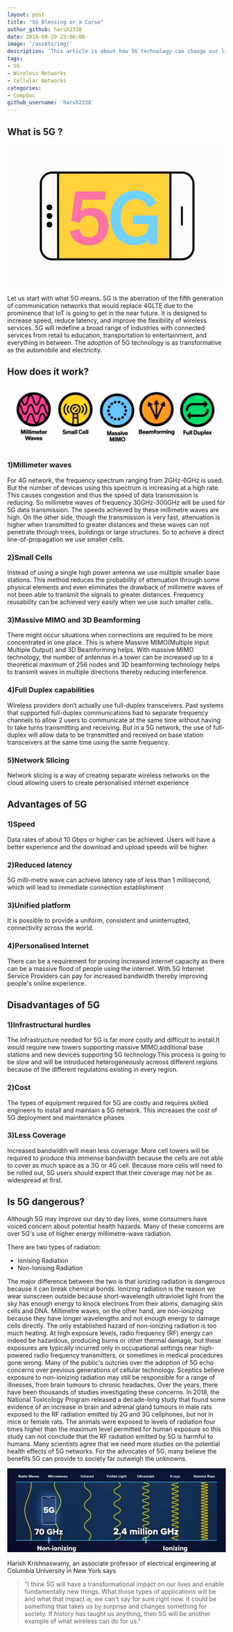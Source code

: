 ```yaml
---
layout: post
title: "5G Blessing or a Curse"
author_github: harsh2338
date: 2019-09-29 23:06:00
image: '/assets/img/'
description: 'This article is about how 5G technology can change our lives'
tags:
- 5G
- Wireless Networks
- Cellular Networks
categories:
- CompSoc
github_username: 'harsh2338'
---
```


## What is 5G ?

![5G](/blog/assets/img/5G-blessing-or-curse/5G.jpg)

Let us start with what 5G means. 5G is the aberration of the fifth generation of communication networks that would replace 4GLTE due to the prominence that IoT is going to get in the near future. It is designed to increase speed, reduce latency, and improve the flexibility of wireless services. 5G will redefine a broad range of industries with connected services from retail to education, transportation to entertainment, and everything in between. The adoption of 5G technology is as transformative as the automobile and electricity.

## How does it work?
![Technical-Innovations](/blog/assets/img/5G-blessing-or-curse/Technical-Innovations.jpg)
### 1)Millimeter waves
For 4G network, the frequency spectrum ranging from 2GHz-6GHz is used. But the number of devices using this spectrum is increasing at a high rate. This causes congestion and thus the speed of data transmission is reducing. So millimetre waves of frequency 30GHz-300GHz will be used for 5G data transmission. The speeds achieved by these millimetre waves are high. On the other side, though the transmission is very fast, attenuation is higher when transmitted to greater distances and these waves can not penetrate through trees, buildings or large structures. So to achieve a direct line-of-propagation we use smaller cells. 

### 2)Small Cells
Instead of using a single high power antenna we use multiple smaller base stations. This method reduces the probability of attenuation through some physical elements and even eliminates the drawback of millimetre waves of not been able to transmit the signals to greater distances. Frequency reusability can be achieved very easily when we use such smaller cells.

### 3)Massive MIMO and 3D Beamforming
There might occur situations when connections are required to be more concentrated in one place. This is where Massive MIMO(Multiple Input Multiple Output) and 3D Beamforming helps. With massive MIMO technology, the number of antennas in a tower can be increased up to a theoretical maximum of 256 nodes and 3D beamforming technology helps to transmit waves in multiple directions thereby reducing interference.

### 4)Full Duplex capabilities
Wireless providers don’t actually use full-duplex transceivers. Past systems that supported full-duplex communications had to separate frequency channels to allow 2 users to communicate at the same time without having to take turns transmitting and receiving. But in a 5G network, the use of full-duplex will allow data to be transmitted and received on base station transceivers at the same time using the same frequency. 

### 5)Network Slicing
Network slicing is a way of creating separate wireless networks on the cloud allowing users to create personalised internet experience

## Advantages of 5G

### 1)Speed
Data rates of about 10 Gbps or higher can be achieved. Users will have a better experience and the download and upload speeds will be higher.

### 2)Reduced latency
5G milli-metre wave can achieve latency rate of less than 1 millisecond, which will lead to immediate connection establishment

### 3)Unified platform
It is possible to provide a uniform, consistent and uninterrupted, connectivity across the world.

### 4)Personalised Internet
There can be a requirement for proving increased internet capacity as there can be a massive flood of people using the internet. With 5G Internet Service Providers can pay for increased bandwidth thereby improving people's online experience.

## Disadvantages of 5G

### 1)Infrastructural hurdles
The infrastructure needed for 5G is far more costly and difficult to install.It would require new towers supporting massive MIMO,additional base stations and new devices supporting 5G technology.This process is going to be slow and will be introduced heterogeneously acreoss different regions because of the different regulatons existing in every region.

### 2)Cost
The types of equipment required for 5G are costly and requires skilled engineers to install and maintain a 5G network. This increases the cost of 5G deployment and maintenance phases

### 3)Less Coverage
Increased bandwidth will mean less coverage. More cell towers will be required to produce this immense bandwidth because the cells are not able to cover as much space as a 3G or 4G cell. Because more cells will need to be rolled out, 5G users should expect that their coverage may not be as widespread at first.

## Is 5G dangerous?
Although 5G may improve our day to day lives, some consumers have voiced concern about potential health hazards. Many of these concerns are over 5G's use of higher energy millimetre-wave radiation.

There are two types of radiation:
* Ionising Radiation
* Non-Ionising Radiation

The major difference between the two is that ionizing radiation is dangerous because it can break chemical bonds. Ionizing radiation is the reason we wear sunscreen outside because short-wavelength ultraviolet light from the sky has enough energy to knock electrons from their atoms, damaging skin cells and DNA. Millimetre waves, on the other hand, are non-ionizing because they have longer wavelengths and not enough energy to damage cells directly. The only established hazard of non-ionizing radiation is too much heating. At high exposure levels, radio frequency (RF) energy can indeed be hazardous, producing burns or other thermal damage, but these exposures are typically incurred only in occupational settings near high-powered radio frequency transmitters, or sometimes in medical procedures gone wrong. Many of the public's outcries over the adoption of 5G echo concerns over previous generations of cellular technology. Sceptics believe exposure to non-ionizing radiation may still be responsible for a range of illnesses, from brain tumours to chronic headaches. Over the years, there have been thousands of studies investigating these concerns.
In 2018, the National Toxicology Program released a decade-long study that found some evidence of an increase in brain and adrenal gland tumours in male rats exposed to the RF radiation emitted by 2G and 3G cellphones, but not in mice or female rats. The animals were exposed to levels of radiation four times higher than the maximum level permitted for human exposure so this study can not conclude that the RF radiation emitted by 5G is harmful to humans. Many scientists agree that we need more studies on the potential health effects of 5G networks. For the advocates of 5G, many believe the benefits 5G can provide to society far outweigh the unknowns.

![wave comparison](/blog/assets/img/5G-blessing-or-curse/spectrum.jpg)

Harish Krishnaswamy, an associate professor of electrical engineering at Columbia University in New York says
>"I think 5G will have a transformational impact on our lives and enable fundamentally new things. 
>What those types of applications will be and what that impact is, we can't say for sure right now. 
>It could be something that takes us by surprise and changes something for society. If history has 
>taught us anything, then 5G will be another example of what wireless can do for us."


